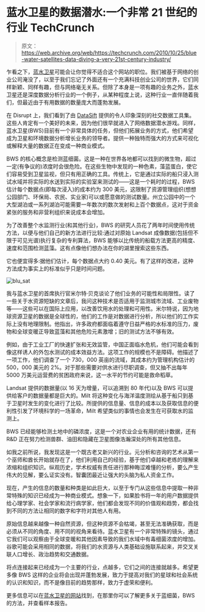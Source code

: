# 蓝水卫星的数据潜水:一个非常 21 世纪的行业 TechCrunch

> 原文：<https://web.archive.org/web/https://techcrunch.com/2010/10/25/blue-water-satellites-data-diving-a-very-21st-century-industry/>

乍看之下，[蓝水卫星](https://web.archive.org/web/20221006232424/http://www.bluewatersatellite.com/about.html)可能会让你觉得不适合这个网站的职位。我们被基于网络的创业公司淹没了，以至于我们忘记了外面还有一个充满科技创业公司的世界，它们同样新颖、同样有趣，但与网络毫无关系。但除了本身是一项有趣的业务之外，蓝水卫星还是深度数据分析行业的一个例子，从某种程度上说，这种行业一直伴随着我们，但最近由于有用数据的数量庞大而蓬勃发展。

在 Disrupt 上，我们看到了由 [DataSift](https://web.archive.org/web/20221006232424/http://www.crunchbase.com/company/datasift) 提供的令人印象深刻的社交数据工具集。这些人肯定有一个美好的未来，因为他们很早就进入了网络数据潜水游戏。同样，蓝水卫星(BWS)目前有一个非常具体的任务，但他们拓展业务的方式，他们希望成为卫星和环境数据分析增长业务的领导者。提供一种独特而强大的方式来可视化或解释大量的数据正在变成一种商业模式。

BWS 的核心概念是检测蓝细菌。这是一种在世界各地都可以找到的微生物，超过一定(有争议的)浓度时会很危险。在这些生物中发现的一种色素，藻蓝蛋白，使它们容易受到卫星监视，但只有用正确的工具。传统上，它是通过实际的船只浸入测试水域并将实际的水送到实际的实验室来测试的——这是一个耗时的过程，BWS 估计每个数据点(即每次浸入)的成本约为 300 美元，这限制了资源管理组织(想想公园部门、环保局、农民、实业家)可以或愿意做的测试数量。州立公园中的一个大型湖泊或一系列湖泊可能需要一年数次的数次发射和上百个数据点，这对于资金紧张的服务和非营利组织来说成本会增加。

为了改善整个水监测行业(和其他行业)，BWS 的研究人员花了两年时间使用传统方法，以便与他们自己的新方法进行比较:通过对原始 Landsat 成像数据(包括但不限于可见光谱)执行复杂的专利算法，BWS 能够以比传统的船载方法更高的精度、速度和范围检测蓝藻。这有点像他们想办法在你的湖里搜索这些东西。

它也便宜得多:据他们估计，每个数据点大约 0.40 美元。有了这样的改进，这种方法成为事实上的标准似乎只是时间问题。

![](img/bd3da2fac616ffb654679973222542d7.png "blu_sat")

我与蓝水卫星的首席执行官米尔特·贝克谈论了他们业务的可能性和局限性。读了一些关于水资源短缺的文章后，我问这种技术是否适用于监测城市流域、工业废物等——这些可以在国际上应用，以改善饮用水的处理和可用性。米尔特说，因为地球资源卫星的数据是全球性的，他们的工作是对数据进行分析，所以他们的工作实际上没有地理限制。他指出，许多政府都面临着遵守日益严格的水标准的压力，废物和全球变暖正导致蓝藻和其他危险元素激增；旧的测试方法不够有效。

例如，由于工业工厂的快速扩张和无效监管，中国正面临水危机，他们可能会看到像这样诱人的外包水测试的成本效益方法。这项工作的规模也不是障碍。他描述了一项工作，他们调查了一个 730，000 英亩的流域，其成本约为管理机构估计的 500，000 美元的 2%。对于那些需要对供水进行尽职调查，但又抽不出每年 5000 万美元运营费的贫困政府来说，这一水平的节约可能是救命稻草。

Landsat 提供的数据量(以 16 天为增量，可以追溯到 80 年代)以及 BWS 可以提供给客户的数据量都是巨大的。Milt 将这种变化与海洋温度测绘从基于船只到基于卫星时发生的变化进行了比较。所提供的信息量、信息的成本以及获取信息的便利性引发了环境科学的一场革命，Milt 希望类似的事情也会发生在可获取水的监测上。

BWS 已经能够检测土地中的磷浓度，这是一个对农业企业有用的统计数据，还有 R&D 正在努力检测兽群、油田和隐藏在卫星图像浩瀚深处的所有其他信息。

如我之前所说，我发现这是一个既古老又新兴的行业。元分析和咨询的艺术从第一个巫师和酋长开始就存在了，他们利用自己的经验，基于他们卓越和老练的理解来浓缩和组织知识。纵观历史，学术权威有责任进行那种晦涩难懂的分析，要么产生伟大的见解，要么证实没有。智囊团最近让强大的头脑为私人资金工作。

现在，产生的信息的数量和种类是如此巨大，以至于专门从这些信息中提取一种非常特殊的知识已经成为一种商业模式。想象一下，如果脸书将一年的用户数据提供给心理学家、社会学家和流行病学家，他们都会发现不同的价值观和趋势，都会找到不同的方法让相同的数字和字符对其他人有用。

原始信息越来越像一种自然资源，但这种资源不会枯竭，甚至无法准确获取，而是必须从不同的角度、用不同的视角来看待。蓝水卫星有一个非常特殊的镜头，通过它我们可以观察由于全球变暖和其他因素导致的我们水域中有毒细菌浓度的增加。谷歌可能会采用相同的数据，将我们的水资源与人类基础设施联系起来，并交叉关联人口增长、政治趋势和交通数据。

将点连接起来已经成为一个主要的行业，点越多，它们之间的连接就越多。希望更多像 BWS 这样的企业将会出现并蓬勃发展，致力于提高对我们的星球和社会系统的认识和知识，而不是像目前的趋势那样，致力于虚荣和便利。

更多信息可以在[蓝水卫星的网站](https://web.archive.org/web/20221006232424/http://www.bluewatersatellite.com/index.html)找到，在那里你可以了解更多关于蓝细菌，BWS 的方法，并查看样本报告。